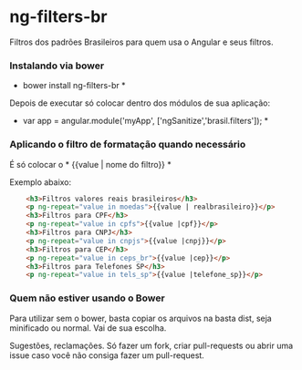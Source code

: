 ng-filters-br
=============

Filtros dos padrões Brasileiros para quem usa o Angular e seus filtros.

### Instalando via bower

* bower install ng-filters-br *


Depois de executar só colocar dentro dos módulos de sua aplicação:

* var app = angular.module('myApp', ['ngSanitize','brasil.filters']); *

### Aplicando o filtro de formatação quando necessário

É só colocar o * {{value | nome do filtro}} *

Exemplo abaixo:
```html
	<h3>Filtros valores reais brasileiros</h3>
 	<p ng-repeat="value in moedas">{{value | realbrasileiro}}</p>
 	<h3>Filtros para CPF</h3>
 	<p ng-repeat="value in cpfs">{{value |cpf}}</p>
 	<h3>Filtros para CNPJ</h3>
 	<p ng-repeat="value in cnpjs">{{value |cnpj}}</p>
  	<h3>Filtros para CEP</h3>
 	<p ng-repeat="value in ceps_br">{{value |cep}}</p>
  	<h3>Filtros para Telefones SP</h3>
 	<p ng-repeat="value in tels_sp">{{value |telefone_sp}}</p>
```


### Quem não estiver usando o Bower

Para utilizar sem o bower, basta copiar os arquivos na basta dist, seja minificado ou normal.
Vai de sua escolha.

Sugestões,  reclamações. Só fazer um fork, criar pull-requests ou abrir uma issue caso você não
consiga fazer um pull-request.